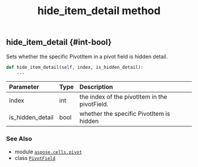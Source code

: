 ﻿---
title: hide_item_detail method
second_title: Aspose.Cells for Python via .NET API References
description: 
type: docs
weight: 100
url: /aspose.cells.pivot/pivotfield/hide_item_detail/
is_root: false
---

## hide_item_detail {#int-bool}

Sets whether the specific PivotItem in a pivot field is hidden detail.



```python
def hide_item_detail(self, index, is_hidden_detail):
    ...
```


| Parameter | Type | Description |
| :- | :- | :- |
| index | int | the index of the pivotItem in the pivotField. |
| is_hidden_detail | bool | whether the specific PivotItem is hidden |



### See Also
* module [`aspose.cells.pivot`](../../)
* class [`PivotField`](/cells/python-net/aspose.cells.pivot/pivotfield)
